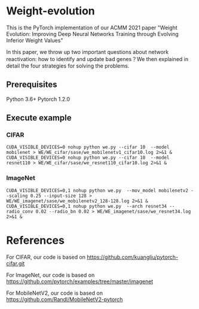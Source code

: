 # Weight-evolution
This is the PyTorch implementation of our ACMM 2021 paper "Weight Evolution: Improving Deep Neural Networks Training through Evolving Inferior Weight Values"

In this paper, we throw up two important questions about network reactivation: how to identify and update bad genes？We then explained in detail the four strategies for solving the problems. 



## Prerequisites
Python 3.6+
Pytorch 1.2.0

## Execute example
### CIFAR
~~~  
CUDA_VISIBLE_DEVICES=0 nohup python we.py --cifar 10  --model mobilenet > WE/WE_cifar/sase/we_mobilenetv1_cifar10.log 2>&1 &
CUDA_VISIBLE_DEVICES=0 nohup python we.py --cifar 10  --model resnet110 > WE/WE_cifar/sase/we_resnet110_cifar10.log 2>&1 &
~~~
### ImageNet
~~~  
CUDA_VISIBLE_DEVICES=0,1 nohup python we.py  --mov_model mobilenetv2 --scaling 0.25 --input-size 128 > WE/WE_imagenet/sase/we_mobilenetv2_128-128.log 2>&1 &
CUDA_VISIBLE_DEVICES=0,1 nohup python we.py  --arch resnet34 --radio_conv 0.02 --radio_bn 0.02 > WE/WE_imagenet/sase/we_resnet34.log 2>&1 &
~~~

# References
For CIFAR, our code is based on https://github.com/kuangliu/pytorch-cifar.git

For ImageNet, our code is based on https://github.com/pytorch/examples/tree/master/imagenet

For MobileNetV2, our code is based on https://github.com/Randl/MobileNetV2-pytorch

